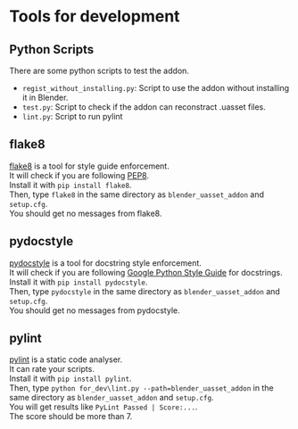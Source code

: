 # Tools for development

## Python Scripts
There are some python scripts to test the addon.

- `regist_without_installing.py`: Script to use the addon without installing it in Blender.
- `test.py`: Script to check if the addon can reconstract .uasset files.
- `lint.py`: Script to run pylint

## flake8
[flake8](https://github.com/pycqa/flake8) is a tool for style guide enforcement.<br>
It will check if you are following [PEP8](https://peps.python.org/pep-0008/).<br>
Install it with `pip install flake8`.<br>
Then, type `flake8` in the same directory as `blender_uasset_addon` and `setup.cfg`.<br>
You should get no messages from flake8.

## pydocstyle
[pydocstyle](http://www.pydocstyle.org/en/stable/) is a tool for docstring style enforcement.<br>
It will check if you are following [Google Python Style Guide](https://google.github.io/styleguide/pyguide.html) for docstrings.<br>
Install it with `pip install pydocstyle`.<br>
Then, type `pydocstyle` in the same directory as `blender_uasset_addon` and `setup.cfg`.<br>
You should get no messages from pydocstyle.

## pylint
[pylint](https://pylint.pycqa.org/en/latest/) is a static code analyser.<br>
It can rate your scripts.<br>
Install it with `pip install pylint`.<br>
Then, type `python for_dev\lint.py --path=blender_uasset_addon` in the same directory as `blender_uasset_addon` and `setup.cfg`.<br>
You will get results like `PyLint Passed | Score:...`.<br>
The score should be more than 7.<br>